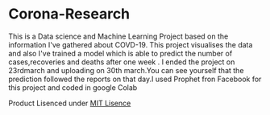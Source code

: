 # Corona-Research
This is a Data science and Machine Learning Project based on the information I've gathered about COVD-19. This project visualises the data and also I've trained a model which is able to predict the number of cases,recoveries and deaths after one week . I ended the project on 23rdmarch and uploading on 30th march.You can see yourself that the prediction followed the reports on that day.I used Prophet fron Facebook for this project and coded in google Colab

Product Lisenced under [MIT Lisence](Lisence)

